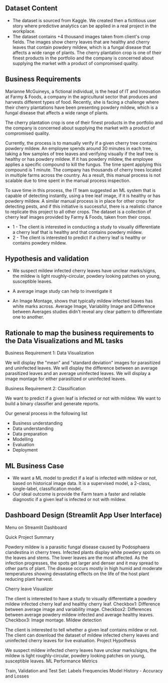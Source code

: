 ## Dataset Content

- The dataset is sourced from Kaggle. We created then a fictitious user story where predictive analytics can be applied in a real project in the workplace.
- The dataset contains +4 thousand images taken from client's crop fields. The images show cherry leaves that are healthy and cherry leaves that contain powdery mildew, which is a fungal disease that affects a wide range of plants. The cherry plantation crop is one of their finest products in the portfolio and the company is concerned about supplying the market with a product of compromised quality.

## Business Requirements

Marianne McGuineys, a fictional individual, is the head of IT and Innovation at Farmy & Foods, a company in the agricultural sector that produces and harvests different types of food. Recently, she is facing a challenge where their cherry plantations have been presenting powdery mildew, which is a fungal disease that affects a wide range of plants.

The cherry plantation crop is one of their finest products in the portfolio and the company is concerned about supplying the market with a product of compromised quality.

Currently, the process is to manually verify if a given cherry tree contains powdery mildew. An employee spends around 30 minutes in each tree, taking a few samples of tree leaves and verifying visually if the leaf tree is healthy or has powdery mildew. If it has powdery mildew, the employee applies a specific compound to kill the fungus. The time spent applying this compound is 1 minute. The company has thousands of cherry trees located in multiple farms across the country. As a result, this manual process is not scalable due to time spent in the manual process inspection.

To save time in this process, the IT team suggested an ML system that is capable of detecting instantly, using a tree leaf image, if it is healthy or has powdery mildew. A similar manual process is in place for other crops for detecting pests, and if this initiative is successful, there is a realistic chance to replicate this project to all other crops. The dataset is a collection of cherry leaf images provided by Farmy & Foods, taken from their crops.

- 1 - The client is interested in conducting a study to visually differentiate a cherry leaf that is healthy and that contains powdery mildew.
- 2 - The client is interested to predict if a cherry leaf is healthy or contains powdery mildew.

## Hypothesis and validation

- We suspect mildew infected cherry leaves have unclear marks/signs, the mildew is light roughly-circular, powdery looking patches on young, susceptible leaves.

- A average image study can help to investigate it

- An Image Montage, shows that typically mildew infected leaves has white marks across. Average Image, Variability Image and Difference between Averages studies didn't reveal any clear pattern to differentiate one to another.

## Rationale to map the business requirements to the Data Visualizations and ML tasks

Business Requirement 1: Data Visualization

We will display the "mean" and "standard deviation" images for parasitized and uninfected leaves. We will display the difference between an average parasitized leaves and an average uninfected leaves. We will display a image montage for either parasitized or uninfected leaves.

Business Requirement 2: Classification

We want to predict if a given leaf is infected or not with mildew. We want to build a binary classifier and generate reports.

Our general process in the following list

- Business understanding
- Data understanding
- Data preparation
- Modelling
- Evaluation
- Deployment

## ML Business Case

- We want a ML model to predict if a leaf is infected with mildew or not, based on historical image data. It is a supervised model, a 2-class, single-label, classification model.
- Our ideal outcome is provide the Farm team a faster and reliable diagnostic if a given leaf is infected or not with mildew.

## Dashboard Design (Streamlit App User Interface)

Menu on Streamlit Dashboard

Quick Project Summary

 Powdery mildew is a parasitic fungal disease caused by Podosphaera clandestina in cherry trees.
 Infected plants display white powdery spots on the leaves and stems. The lower leaves are the most affected.
 As the infection progresses, the spots get larger and denser and it may spread to other parts of plant. 
 The disease occurs mostly in high humid and moderate temperatures showing devastating effects on the life of the host plant reducing plant harvest.
 
 
Cherry leave Visualizer

The client is interested to have a study to visually differentiate a powdery mildew infected cherry leaf and healthy cherry leaf.
Checkbox1: Difference between average image and variability image.
Checkbox2: Differences between average powdery mildew infected and average healthy leaves.
Checkbox3: Image montage.
Mildew detection

The client is interested to tell whether a given leaf contains mildew or not. The client can download the dataset of mildew infected cherry leaves and uninfected cherry leaves for live evaluation.
Project Hypothesis

We suspect mildew infected cherry leaves have unclear marks/signs, the mildew is light roughly-circular, powdery looking patches on young, susceptible leaves.
ML Performance Metrics

Train, Validation and Test Set: Labels Frequencies
Model History - Accuracy and Losses
 
    






